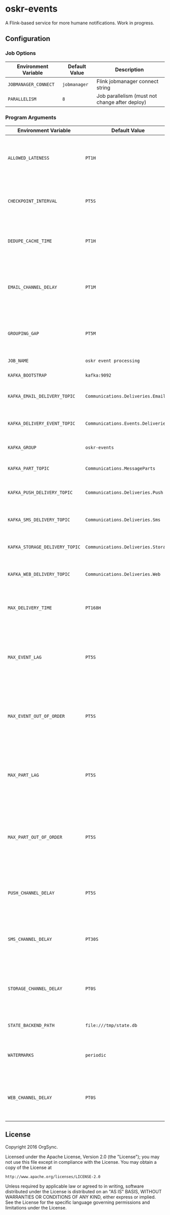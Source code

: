 # oskr-events

A Flink-based service for more humane notifications. Work in progress.

## Configuration

### Job Options

| Environment Variable | Default Value | Description                                    |
|----------------------|---------------|------------------------------------------------|
| `JOBMANAGER_CONNECT` | `jobmanager`  | Flink jobmanager connect string                |
| `PARALLELISM`        | `8`           | Job parallelism (must not change after deploy) |


### Program Arguments

| Environment Variable           | Default Value                       | Description                                                                                     |
|--------------------------------|-------------------------------------|-------------------------------------------------------------------------------------------------|
| `ALLOWED_LATENESS`             | `PT1H`                              | maximum allowed grouped message lateness in (ISO 8601 duration)                                 |
| `CHECKPOINT_INTERVAL`          | `PT5S`                              | interval between state snapshots (ISO 8601 duration)                                            |
| `DEDUPE_CACHE_TIME`            | `PT1H`                              | size of the message deduplication cache (ISO 8601 duration)                                     |
| `EMAIL_CHANNEL_DELAY`          | `PT1M`                              | default delay before sending a message to email channel (ISO 8601 duration)                     |
| `GROUPING_GAP`                 | `PT5M`                              | default grouped message session gap (ISO 8601 duration)                                         |
| `JOB_NAME`                     | `oskr event processing`             | Flink job name                                                                                  |
| `KAFKA_BOOTSTRAP`              | `kafka:9092`                        | Kafka broker bootstrap                                                                          |
| `KAFKA_EMAIL_DELIVERY_TOPIC`   | `Communications.Deliveries.Email`   | Kafka topic for email delivery messages                                                         |
| `KAFKA_DELIVERY_EVENT_TOPIC`   | `Communications.Events.Deliveries`  | Kafka topic for incoming delivery events                                                        |
| `KAFKA_GROUP`                  | `oskr-events`                       | Kafka consumer group                                                                            |
| `KAFKA_PART_TOPIC`             | `Communications.MessageParts`       | Kafka topic for incoming messages                                                               |
| `KAFKA_PUSH_DELIVERY_TOPIC`    | `Communications.Deliveries.Push`    | Kafka topic for push delivery messages                                                          |
| `KAFKA_SMS_DELIVERY_TOPIC`     | `Communications.Deliveries.Sms`     | Kafka topic for sms delivery messages                                                           |
| `KAFKA_STORAGE_DELIVERY_TOPIC` | `Communications.Deliveries.Storage` | Kafka topic for delivery storage messages                                                       |
| `KAFKA_WEB_DELIVERY_TOPIC`     | `Communications.Deliveries.Web`     | Kafka topic for web delivery messages                                                           |
| `MAX_DELIVERY_TIME`            | `PT168H`                            | maximum time to wait for delivery to arrive (ISO 8601 duration)                                 |
| `MAX_EVENT_LAG`                | `PT5S`                              | for `periodic` strategy, maximum lag before an event is considered late (ISO 8601 duration)     |
| `MAX_EVENT_OUT_OF_ORDER`       | `PT5S`                              | for `bounded` strategy, maximum amount of time events can be out of order (ISO 8601 duration)   |
| `MAX_PART_LAG`                 | `PT5S`                              | for `periodic` strategy, maximum lag before a message is considered late (ISO 8601 duration)    |
| `MAX_PART_OUT_OF_ORDER`        | `PT5S`                              | for `bounded` strategy, maximum amount of time messages can be out of order (ISO 8601 duration) |
| `PUSH_CHANNEL_DELAY`           | `PT5S`                              | default delay before sending a message to push channel (ISO 8601 duration)                      |
| `SMS_CHANNEL_DELAY`            | `PT30S`                             | default delay before sending a message to SMS channel (ISO 8601 duration)                       |
| `STORAGE_CHANNEL_DELAY`        | `PT0S`                              | default delay before sending a message to storage channel (ISO 8601 duration)                   |
| `STATE_BACKEND_PATH`           | `file:///tmp/state.db`              | path to state database (file or HDFS)                                                           |
| `WATERMARKS`                   | `periodic`                          | event time watermarking strategy, either `periodic` or `bounded`                                |
| `WEB_CHANNEL_DELAY`            | `PT0S`                              | default delay before sending a message to web channel (ISO 8601 duration)                       |

## License

Copyright 2016 OrgSync.

Licensed under the Apache License, Version 2.0 (the "License");
you may not use this file except in compliance with the License.
You may obtain a copy of the License at

    http://www.apache.org/licenses/LICENSE-2.0

Unless required by applicable law or agreed to in writing, software
distributed under the License is distributed on an "AS IS" BASIS,
WITHOUT WARRANTIES OR CONDITIONS OF ANY KIND, either express or implied.
See the License for the specific language governing permissions and
limitations under the License.
